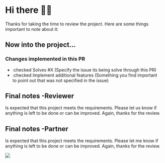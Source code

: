 # Hi there 👋🏻

Thanks for taking the time to review the project. Here are some things important to note about it:

## Now into the project...

### Changes implemented in this PR

- :checked Solves #X (Specify the issue its being solve through this PR)
- :checked Implement additional features (Something you find important to point out that was not specified in the issue)

## Final notes -Reviewer

Is expected that this project meets the requirements. Please let us know if anything is left to be done or can be improved. Again, thanks for the review.

## Final notes -Partner

Is expected that this project meets the requirements. Please let me know if anything is left to be done or can be improved. Again, thanks for the review.

<img src="https://media4.giphy.com/media/J5nvj5lh8kgGk/giphy.gif"/>
